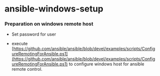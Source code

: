 # ansible-windows-setup

### Preparation on windows remote host

* Set password for user

* execute [https://github.com/ansible/ansible/blob/devel/examples/scripts/ConfigureRemotingForAnsible.ps1](https://github.com/ansible/ansible/blob/devel/examples/scripts/ConfigureRemotingForAnsible.ps1) to configure windows host for ansible remote control.
